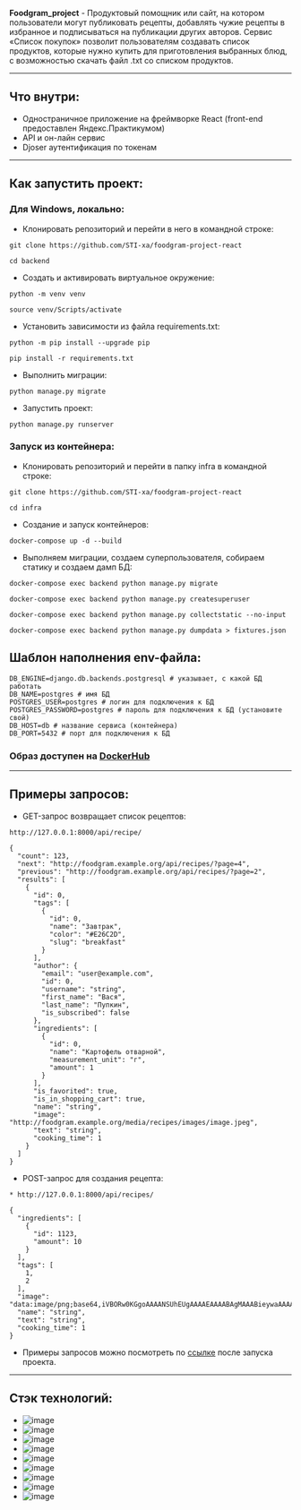 
**Foodgram_project** - Продуктовый помощник или сайт, на котором пользователи могут публиковать рецепты, добавлять чужие рецепты в избранное и подписываться на публикации других авторов. Сервис «Список покупок» позволит пользователям создавать список продуктов, которые нужно купить для приготовления выбранных блюд, с возможностью скачать файл .txt со списком продуктов.
___
## **Что внутри**:
* Одностраничное приложение на фреймворке React (front-end предоставлен Яндекс.Практикумом)
* API и он-лайн сервис
* Djoser аутентификация по токенам
___
## **Как запустить проект**:

### **Для Windows, локально:**

* Клонировать репозиторий и перейти в него в командной строке:
```
git clone https://github.com/STI-xa/foodgram-project-react

cd backend
```

* Cоздать и активировать виртуальное окружение:
```
python -m venv venv

source venv/Scripts/activate
```

* Установить зависимости из файла requirements.txt:
```
python -m pip install --upgrade pip

pip install -r requirements.txt
```

* Выполнить миграции:
```
python manage.py migrate
```

* Запустить проект:
```
python manage.py runserver
```

### **Запуск из контейнера:**
* Клонировать репозиторий и перейти в папку infra в командной строке:
```
git clone https://github.com/STI-xa/foodgram-project-react

cd infra
```

* Создание и запуск контейнеров:
```
docker-compose up -d --build
```

* Выполняем миграции, создаем суперпользователя, собираем статику и создаем дамп БД:
```
docker-compose exec backend python manage.py migrate

docker-compose exec backend python manage.py createsuperuser

docker-compose exec backend python manage.py collectstatic --no-input

docker-compose exec backend python manage.py dumpdata > fixtures.json
```

## Шаблон наполнения env-файла:
```
DB_ENGINE=django.db.backends.postgresql # указывает, с какой БД работать
DB_NAME=postgres # имя БД
POSTGRES_USER=postgres # логин для подключения к БД
POSTGRES_PASSWORD=postgres # пароль для подключения к БД (установите свой)
DB_HOST=db # название сервиса (контейнера)
DB_PORT=5432 # порт для подключения к БД
```

### **Образ доступен на** [DockerHub](https://hub.docker.com/repository/docker/stixaxa/foodgram_backend/general)
___
## **Примеры запросов**:
* GET-запрос возвращает список рецептов:
```
http://127.0.0.1:8000/api/recipe/
```
```
{
  "count": 123,
  "next": "http://foodgram.example.org/api/recipes/?page=4",
  "previous": "http://foodgram.example.org/api/recipes/?page=2",
  "results": [
    {
      "id": 0,
      "tags": [
        {
          "id": 0,
          "name": "Завтрак",
          "color": "#E26C2D",
          "slug": "breakfast"
        }
      ],
      "author": {
        "email": "user@example.com",
        "id": 0,
        "username": "string",
        "first_name": "Вася",
        "last_name": "Пупкин",
        "is_subscribed": false
      },
      "ingredients": [
        {
          "id": 0,
          "name": "Картофель отварной",
          "measurement_unit": "г",
          "amount": 1
        }
      ],
      "is_favorited": true,
      "is_in_shopping_cart": true,
      "name": "string",
      "image": "http://foodgram.example.org/media/recipes/images/image.jpeg",
      "text": "string",
      "cooking_time": 1
    }
  ]
}
```
* POST-запрос для создания рецепта:
```
* http://127.0.0.1:8000/api/recipes/
```
```
{
  "ingredients": [
    {
      "id": 1123,
      "amount": 10
    }
  ],
  "tags": [
    1,
    2
  ],
  "image": "data:image/png;base64,iVBORw0KGgoAAAANSUhEUgAAAAEAAAABAgMAAABieywaAAAACVBMVEUAAAD///9fX1/S0ecCAAAACXBIWXMAAA7EAAAOxAGVKw4bAAAACklEQVQImWNoAAAAggCByxOyYQAAAABJRU5ErkJggg==",
  "name": "string",
  "text": "string",
  "cooking_time": 1
}
```
* Примеры запросов можно посмотреть по [ссылке](http://127.0.0.1:8000/redoc/) после запуска проекта.
___
## **Стэк технологий**:
* ![image](https://img.shields.io/badge/Python-FFD43B?style=for-the-badge&logo=python&logoColor=blue)
* ![image](https://img.shields.io/badge/Nginx-009639?style=for-the-badge&logo=nginx&logoColor=white)
* ![image](https://img.shields.io/badge/Docker-2CA5E0?style=for-the-badge&logo=docker&logoColor=white)
* ![image](https://img.shields.io/badge/Django-092E20?style=for-the-badge&logo=django&logoColor=green)
* ![image](https://img.shields.io/badge/django%20rest-ff1709?style=for-the-badge&logo=django&logoColor=white)
* ![image](https://img.shields.io/badge/Djoser-000000?style=for-the-badge&logo=JSON%20web%20tokens&logoColor=white)
* ![image](https://img.shields.io/badge/PostgreSQL-316192?style=for-the-badge&logo=postgresql&logoColor=white)
* ![image](https://img.shields.io/badge/GitHub-100000?style=for-the-badge&logo=github&logoColor=white)
* ![image](https://img.shields.io/badge/React-20232A?style=for-the-badge&logo=react&logoColor=61DAFB)
